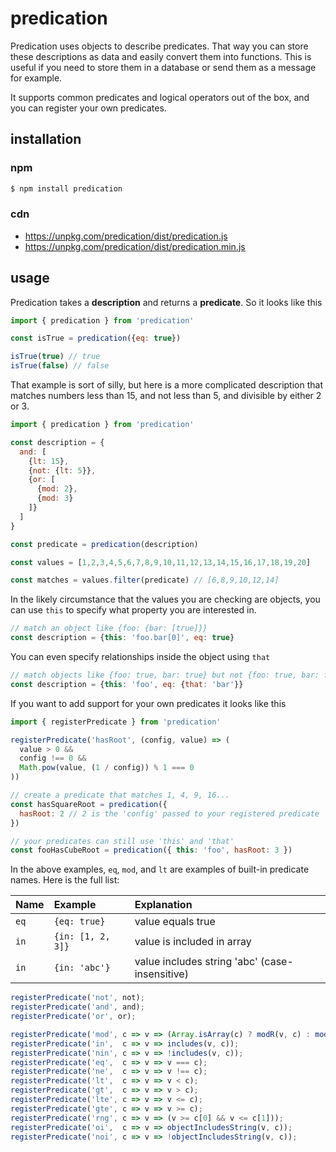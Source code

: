 # predication

Predication uses objects to describe predicates. That way you can store these descriptions as data and easily convert them into functions. This is useful if you need to store them in a database or send them as a message for example.

It supports common predicates and logical operators out of the box, and you can register your own predicates.

## installation

### npm

```bash
$ npm install predication
```

### cdn

* https://unpkg.com/predication/dist/predication.js
* https://unpkg.com/predication/dist/predication.min.js

## usage

Predication takes a **description** and returns a **predicate**. So it looks like this

```javascript
import { predication } from 'predication'

const isTrue = predication({eq: true})

isTrue(true) // true
isTrue(false) // false
```

That example is sort of silly, but here is a more complicated description that matches numbers less than 15, and not less than 5, and divisible by either 2 or 3.

```javascript
import { predication } from 'predication'

const description = {
  and: [
    {lt: 15},
    {not: {lt: 5}},
    {or: [
      {mod: 2},
      {mod: 3}
    ]}
  ]
}

const predicate = predication(description)

const values = [1,2,3,4,5,6,7,8,9,10,11,12,13,14,15,16,17,18,19,20]

const matches = values.filter(predicate) // [6,8,9,10,12,14]
```
In the likely circumstance that the values you are checking are objects, you can use `this` to specify what property you are interested in.

```javascript
// match an object like {foo: {bar: [true]}}
const description = {this: 'foo.bar[0]', eq: true}
```

You can even specify relationships inside the object using `that`

```javascript
// match objects like {foo: true, bar: true} but not {foo: true, bar: false}
const description = {this: 'foo', eq: {that: 'bar'}}
```
If you want to add support for your own predicates it looks like this

```javascript
import { registerPredicate } from 'predication'

registerPredicate('hasRoot', (config, value) => (
  value > 0 &&
  config !== 0 &&
  Math.pow(value, (1 / config)) % 1 === 0
))

// create a predicate that matches 1, 4, 9, 16...
const hasSquareRoot = predication({
  hasRoot: 2 // 2 is the 'config' passed to your registered predicate
})

// your predicates can still use 'this' and 'that'
const fooHasCubeRoot = predication({ this: 'foo', hasRoot: 3 })
```

In the above examples, `eq`, `mod`, and `lt` are examples of built-in predicate names. Here is the full list:

| Name | Example | Explanation |
| :--  | :------ | :---------- |
| `eq` | `{eq: true}` | value equals true |
| `in` | `{in: [1, 2, 3]}` | value is included in array  |
| `in` | `{in: 'abc'}` | value includes string 'abc' (case-insensitive) |

```javascript
registerPredicate('not', not);
registerPredicate('and', and);
registerPredicate('or', or);

registerPredicate('mod', c => v => (Array.isArray(c) ? modR(v, c) : mod(v, c)));
registerPredicate('in',  c => v => includes(v, c));
registerPredicate('nin', c => v => !includes(v, c));
registerPredicate('eq',  c => v => v === c);
registerPredicate('ne',  c => v => v !== c);
registerPredicate('lt',  c => v => v < c);
registerPredicate('gt',  c => v => v > c);
registerPredicate('lte', c => v => v <= c);
registerPredicate('gte', c => v => v >= c);
registerPredicate('rng', c => v => (v >= c[0] && v <= c[1]));
registerPredicate('oi',  c => v => objectIncludesString(v, c));
registerPredicate('noi', c => v => !objectIncludesString(v, c));
```
